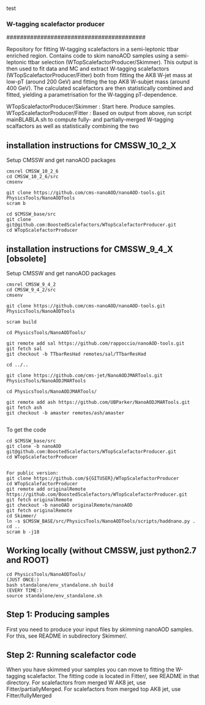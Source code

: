 test
### W-tagging scalefactor producer ###
#########################################

Repository for fitting W-tagging scalefactors in a semi-leptonic ttbar enriched region. Contains code to skim nanoAOD samples using a semi-leptonic ttbar selection (WTopScalefactorProducer/Skimmer). This output is then used to fit data and MC and extract W-tagging scalefactors (WTopScalefactorProducer/Fitter) both from fitting the AK8 W-jet mass at low-pT (around 200 GeV) and fitting the top AK8 W-subjet mass (around 400 GeV). The calculated scalefactors are then statistically combined and fitted, yielding a parametrisation for the W-tagging pT-dependence.

WTopScalefactorProducer/Skimmer : Start here. Produce samples.
WTopScalefactorProducer/Fitter  : Based on output from above, run script mainBLABLA.sh to compute fully- and partially-merged W-tagging scalfactors as well as statistically combining the two

## installation instructions for CMSSW_10_2_X
Setup CMSSW and get nanoAOD packages
```
cmsrel CMSSW_10_2_6
cd CMSSW_10_2_6/src
cmsenv

git clone https://github.com/cms-nanoAOD/nanoAOD-tools.git PhysicsTools/NanoAODTools
scram b

cd $CMSSW_base/src
git clone git@github.com:BoostedScalefactors/WTopScalefactorProducer.git
cd WTopScalefactorProducer
```


## installation instructions for CMSSW_9_4_X [obsolete]
Setup CMSSW and get nanoAOD packages
```
cmsrel CMSSW_9_4_2
cd CMSSW_9_4_2/src
cmsenv

git clone https://github.com/cms-nanoAOD/nanoAOD-tools.git PhysicsTools/NanoAODTools

scram build

cd PhysicsTools/NanoAODTools/

git remote add sal https://github.com/rappoccio/nanoAOD-tools.git
git fetch sal
git checkout -b TTbarResHad remotes/sal/TTbarResHad

cd ../..

git clone https://github.com/cms-jet/NanoAODJMARTools.git PhysicsTools/NanoAODJMARTools

cd PhysicsTools/NanoAODJMARTools/

git remote add ash https://github.com/UBParker/NanoAODJMARTools.git
git fetch ash
git checkout -b amaster remotes/ash/amaster


```

To get the code

```
cd $CMSSW_base/src
git clone -b nanoAOD git@github.com:BoostedScalefactors/WTopScalefactorProducer.git
cd WTopScalefactorProducer


For public version:
git clone https://github.com/${GITUSER}/WTopScalefactorProducer 
cd WTopScalefactorProducer
git remote add originalRemote https://github.com/BoostedScalefactors/WTopScalefactorProducer.git
git fetch originalRemote
git checkout -b nanoOAD originalRemote/nanoAOD
git fetch originalRemote
cd Skimmer/
ln -s $CMSSW_BASE/src/PhysicsTools/NanoAODTools/scripts/haddnano.py .
cd ..
scram b -j18

```

## Working locally (without CMSSW, just python2.7 and ROOT)
```
cd PhysicsTools/NanoAODTools/
(JUST ONCE:)
bash standalone/env_standalone.sh build
(EVERY TIME:)
source standalone/env_standalone.sh
```


## Step 1: Producing samples

First you need to produce your input files by skimming nanoAOD samples. For this, see README in subdirectory Skimmer/.


## Step 2: Running scalefactor code

When you have skimmed your samples you can move to fitting the W-tagging scalefactor. The fitting code is located in Fitter/, see README in that directory. For scalefactors from merged W AK8 jet, use Fitter/partiallyMerged. For scalefactors from merged top AK8 jet, use Fitter/fullyMerged

